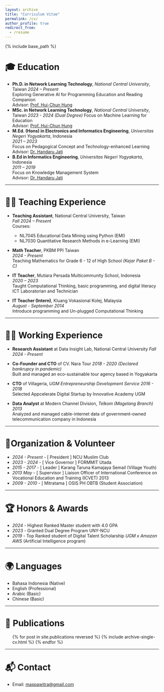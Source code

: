 ```yaml
---
layout: archive
title: "Curriculum Vitae"
permalink: /cv/
author_profile: true
redirect_from:
  - /resume
---
```


{% include base_path %}

# 🎓 Education

- **Ph.D. in Network Learning Technology**, *National Central University*, Taiwan 
  *2024 – Present*  
  Exploring Generative AI for Programming Education and Reading Companion  
  Advisor: [Prof. Hui-Chun Hung](https://scholars.ncu.edu.tw/en/persons/hui-chun-hung)
- **MSc. in Network Learning Technology**, *National Central University*, Taiwan
  *2023 - 2024 (Dual Degree)* 
  Focus on Machine Learning for Education  
  Advisor: [Prof. Hui-Chun Hung](https://scholars.ncu.edu.tw/en/persons/hui-chun-hung)
- **M.Ed. (Hons) in Electronics and Informatics Engineering**, *Universitas Negeri Yogyakarta*, Indonesia  
  *2021 – 2023*   
  Focus on Pedagogical Concept and Technology-enhanced Learning  
  Advisor: [Dr. Handaru Jati](https://scholar.google.com/citations?user=tFKBYJ8AAAAJ&hl=en)
- **B.Ed in Informatics Engineering**, *Universitas Negeri Yogyakarta*, Indonesia  
  *2011 – 2019*  
  Focus on Knowledge Management System  
  Advisor: [Dr. Handaru Jati](https://scholar.google.com/citations?user=tFKBYJ8AAAAJ&hl=en)

---

# 👨‍🏫 Teaching Experience

- **Teaching Assistant**, National Central University, Taiwan  
  *Fall 2024 – Present*  
  Courses: 
  - NL7045 Educational Data Mining using Python (EMI)
  - NL7030 Quantitative Research Methods in e-Learning (EMI)

- **Math Teacher**, PKBM PPI Taiwan  
  *2024 - Present*  
  Teaching Mathematics for Grade 6 - 12 of High School *(Kejar Paket B - C)*
- **IT Teacher**, Mutiara Persada Multicommunity School, Indonesia  
  *2020 – 2023*  
  Taught Computational Thinking, basic programming, and digital literacy  
  ICT Laboratorian and Technician  
- **IT Teacher (Intern)**, Kluang Vokasional Kolej, Malaysia  
  *August - September 2014*  
  Introduce programming and Un-plugged Computational Thinking

---
# 👷‍♂️ Working Experience
- **Research Assistant** at Data Insight Lab, National Central University
  *Fall 2024 - Present*
- **Co-Founder and CTO** of CV. Nara Tour 
  *2018 - 2020 (Declared bankrupcy in pandemic)*  
  Built and managed an eco-sustainable tour agency based in Yogyakarta

- **CTO** of Villageria, *UGM Entrepreneurship Development Service*
  *2016 - 2018*  
  Selected Appcelerate Digital Startup by Innovative Academy UGM  

- **Data Analyst** at Modern Channel Division, *Telkom (Magelang Branch)*
  *2013*  
  Analyzed and managed cable-internet data of government-owned telecommunication company in Indonesia 

---

# 🤝Organization & Volunteer  
- *2024 - Present* - [ President ] NCU Muslim Club  
- *2023 - 2024* - [ Vice Governor ] FORMMIT Utada  
- *2015 - 2017* - [ Leader ] Karang Taruna Kamajaya Semail (Village Youth)  
- *2013 May* - [ Supervisor ] Liaison Officer of International Conference on Vocational Education and Training (ICVET) 2013  
- *2009 - 2010* - [ Mitratama ] OSIS PH OBTB (Student Association)  
 
---
# 🏆 Honors & Awards  
- *2024* - Highest Ranked Master student with 4.0 GPA 
- *2023* - Granted Dual Degree Program UNY-NCU  
- *2019* - Top Ranked student of Digital Talent Scholarship *UGM x Amazon AWS* (Artificial Intelligence program)  

---

# 🌍 Languages

- Bahasa Indonesia (Native)
- English (Professional)
- Arabic (Basic)
- Chinese (Basic)

---

📰 Publications
======
  <ul>{% for post in site.publications reversed %}
    {% include archive-single-cv.html %}
  {% endfor %}</ul>
  
<!-- Talks
======
  <ul>{% for post in site.talks reversed %}
    {% include archive-single-talk-cv.html  %}
  {% endfor %}</ul>
  
Teaching
======
  <ul>{% for post in site.teaching reversed %}
    {% include archive-single-cv.html %}
  {% endfor %}</ul> -->
---
# 📬 Contact

- Email: [maspawitra@gmail.com](mailto:maspawitra@gmail.com)

